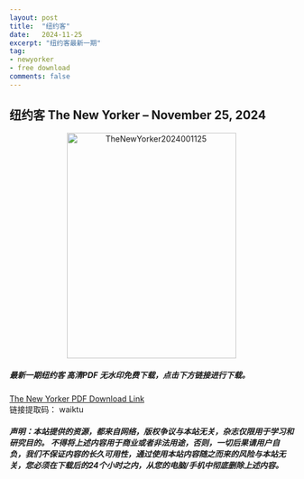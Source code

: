 ```yaml
---
layout: post
title:  "纽约客"
date:   2024-11-25
excerpt: "纽约客最新一期"
tag:
- newyorker 
- free download
comments: false
---
```


## 纽约客 The New Yorker – November 25, 2024

<div align="center">
<img src="https://i.postimg.cc/gJKKssf1/The-New-Yorker-2024-11-25-00.png" alt="TheNewYorker2024001125" border="0" width = 300 height = 400 /> 
</div>


 <h5>最新一期纽约客 高清PDF 无水印免费下载，点击下方链接进行下载。 </h5>
 
<a href="https://wwfh.lanzout.com/iEEUy2g20x0j">The New Yorker PDF Download Link</a>  
<br/>
链接提取码： waiktu
 
##### 声明：本站提供的资源，都来自网络，版权争议与本站无关，杂志仅限用于学习和研究目的。 不得将上述内容用于商业或者非法用途，否则，一切后果请用户自负，我们不保证内容的长久可用性，通过使用本站内容随之而来的风险与本站无关，您必须在下载后的24个小时之内，从您的电脑/手机中彻底删除上述内容。
